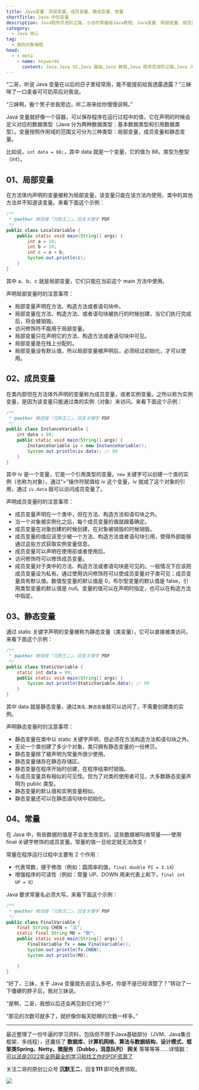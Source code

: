 ```yaml
---
title: Java变量：局部变量、成员变量、静态变量、常量
shortTitle: Java 中的变量
description: Java程序员进阶之路，小白的零基础Java教程，Java变量：局部变量、成员变量、静态变量、常量
category:
  - Java 核心
tag:
  - 面向对象编程
head:
  - - meta
    - name: keywords
      content: Java,Java SE,Java 基础,Java 教程,Java 程序员进阶之路,Java 入门,Java 简介,Java 变量,局部变量,成员变量,静态变量,常量
---
```




“二哥，听说 Java 变量在以后的日子里经常用，能不能提前给我透露透露？”三妹咪了一口麦香可可奶茶后对我说。

“三妹啊，搬个凳子坐我旁边，听二哥来给你慢慢说啊。”

Java 变量就好像一个容器，可以保存程序在运行过程中的值，它在声明的时候会定义对应的数据类型（Java 分为两种数据类型：基本数据类型和引用数据类型）。变量按照作用域的范围又可分为三种类型：局部变量，成员变量和静态变量。

比如说，`int data = 88;`，其中 data 就是一个变量，它的值为 88，类型为整型（int）。


## 01、局部变量

在方法体内声明的变量被称为局部变量，该变量只能在该方法内使用，类中的其他方法并不知道该变量。来看下面这个示例：

```java
/**
 * @author 微信搜「沉默王二」，回复关键字 PDF
 */
public class LocalVariable {
    public static void main(String[] args) {
        int a = 10;
        int b = 10;
        int c = a + b;
        System.out.println(c);
    }
}
```

其中 a、b、c 就是局部变量，它们只能在当前这个 main 方法中使用。

声明局部变量时的注意事项：

- 局部变量声明在方法、构造方法或者语句块中。
- 局部变量在方法、构造方法、或者语句块被执行的时候创建，当它们执行完成后，将会被销毁。
- 访问修饰符不能用于局部变量。
- 局部变量只在声明它的方法、构造方法或者语句块中可见。
- 局部变量是在栈上分配的。
- 局部变量没有默认值，所以局部变量被声明后，必须经过初始化，才可以使用。

## 02、成员变量

在类内部但在方法体外声明的变量称为成员变量，或者实例变量。之所以称为实例变量，是因为该变量只能通过类的实例（对象）来访问。来看下面这个示例：

```java
/**
 * @author 微信搜「沉默王二」，回复关键字 PDF
 */
public class InstanceVariable {
    int data = 88;
    public static void main(String[] args) {
        InstanceVariable iv = new InstanceVariable();
        System.out.println(iv.data); // 88
    }
}
```

其中 iv 是一个变量，它是一个引用类型的变量。`new` 关键字可以创建一个类的实例（也称为对象），通过“=”操作符赋值给 iv 这个变量，iv 就成了这个对象的引用，通过 `iv.data` 就可以访问成员变量了。

声明成员变量时的注意事项：

- 成员变量声明在一个类中，但在方法、构造方法和语句块之外。
- 当一个对象被实例化之后，每个成员变量的值就跟着确定。
- 成员变量在对象创建的时候创建，在对象被销毁的时候销毁。
- 成员变量的值应该至少被一个方法、构造方法或者语句块引用，使得外部能够通过这些方式获取实例变量信息。
- 成员变量可以声明在使用前或者使用后。
- 访问修饰符可以修饰成员变量。
- 成员变量对于类中的方法、构造方法或者语句块是可见的。一般情况下应该把成员变量设为私有。通过使用访问修饰符可以使成员变量对子类可见；成员变量具有默认值。数值型变量的默认值是 0，布尔型变量的默认值是 false，引用类型变量的默认值是 null。变量的值可以在声明时指定，也可以在构造方法中指定。

## 03、静态变量

通过 static 关键字声明的变量被称为静态变量（类变量），它可以直接被类访问，来看下面这个示例：

```java
/**
 * @author 微信搜「沉默王二」，回复关键字 PDF
 */
public class StaticVariable {
    static int data = 99;
    public static void main(String[] args) {
        System.out.println(StaticVariable.data); // 99
    }
}
```

其中 data 就是静态变量，通过`类名.静态变量`就可以访问了，不需要创建类的实例。

声明静态变量时的注意事项：

- 静态变量在类中以 static 关键字声明，但必须在方法构造方法和语句块之外。
- 无论一个类创建了多少个对象，类只拥有静态变量的一份拷贝。
- 静态变量除了被声明为常量外很少使用。
- 静态变量储存在静态存储区。
- 静态变量在程序开始时创建，在程序结束时销毁。
- 与成员变量具有相似的可见性。但为了对类的使用者可见，大多数静态变量声明为 public 类型。
- 静态变量的默认值和实例变量相似。
- 静态变量还可以在静态语句块中初始化。

## 04、常量

在 Java 中，有些数据的值是不会发生改变的，这些数据被叫做常量——使用 final 关键字修饰的成员变量。常量的值一旦给定就无法改变！

常量在程序运行过程中主要有 2 个作用：

- 代表常数，便于修改（例如：圆周率的值，`final double PI = 3.14`）
- 增强程序的可读性（例如：常量 UP、DOWN 用来代表上和下，`final int UP = 0`）

Java 要求常量名必须大写。来看下面这个示例：

```java
/**
 * @author 微信搜「沉默王二」，回复关键字 PDF
 */
public class FinalVariable {
    final String CHEN = "沉";
    static final String MO = "默";
    public static void main(String[] args) {
        FinalVariable fv = new FinalVariable();
        System.out.println(fv.CHEN);
        System.out.println(MO);

    }
}
```

“好了，三妹，关于 Java 变量就先说这么多吧，你是不是已经清楚了？”转动了一下僵硬的脖子后，我对三妹说。

“是啊，二哥，我想以后还会再见到它们吧？”

“那见的次数可就多了，就好像你每天眨眼的次数一样多。”


----


最近整理了一份牛逼的学习资料，包括但不限于Java基础部分（JVM、Java集合框架、多线程），还囊括了 **数据库、计算机网络、算法与数据结构、设计模式、框架类Spring、Netty、微服务（Dubbo，消息队列） 网关** 等等等等……详情戳：[可以说是2022年全网最全的学习和找工作的PDF资源了](https://tobebetterjavaer.com/nice-article/itmind/nice-article/itmind/miansjavamsdhmsmsbdjavabdjavaxxzlmsxxzlmszlzlxzmszlfxjlzl.html)

关注二哥的原创公众号 **沉默王二**，回复**111** 即可免费领取。

![](http://cdn.tobebetterjavaer.com/tobebetterjavaer/images/xingbiaogongzhonghao.png)